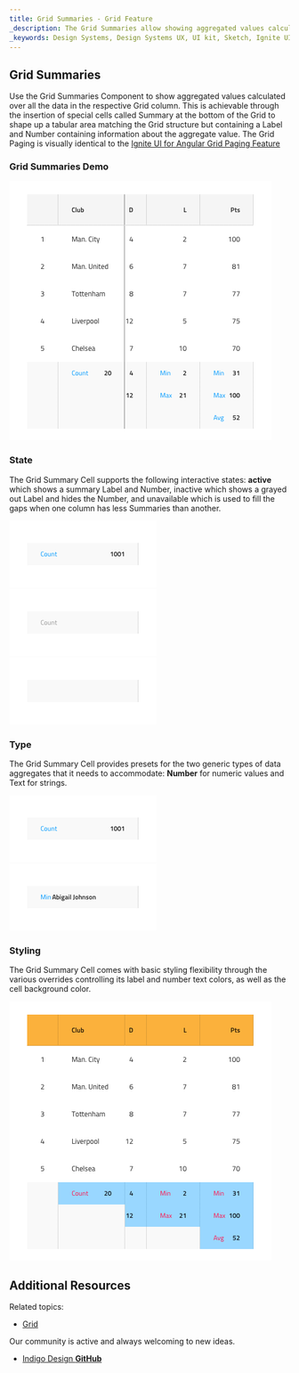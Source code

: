 ```yaml
---
title: Grid Summaries - Grid Feature
_description: The Grid Summaries allow showing aggregated values calculated over all the data in the respective Grid column. 
_keywords: Design Systems, Design Systems UX, UI kit, Sketch, Ignite UI for Angular, Sketch to Angular, Sketch to Angular, Angular, Angular Design System, Export code from Sketch, Design Kits for Angular, Sketch HTML, Sketch to HTML, Sketch UI kits
---
```


## Grid Summaries

Use the Grid Summaries Component to show aggregated values calculated over all the data in the respective Grid column. This is achievable through the insertion of special cells called Summary at the bottom of the Grid to shape up a tabular area matching the Grid structure but containing a Label and Number containing information about the aggregate value. The Grid Paging is visually identical to the [Ignite UI for Angular Grid Paging Feature](https://www.infragistics.com/products/ignite-ui-angular/angular/components/grid_paging.html)

### Grid Summaries Demo

![](../images/grid_summaries_demo.png)

### State

The Grid Summary Cell supports the following interactive states: **active** which shows a summary Label and Number, inactive which shows a grayed out Label and hides the Number, and unavailable
which is used to fill the gaps when one column has less Summaries than another.

![](../images/grid_cell_summary_active.png)
![](../images/grid_cell_summary_inactive.png)
![](../images/grid_cell_summary_unavailable.png)

### Type

The Grid Summary Cell provides presets for the two generic types of data aggregates that it needs to accommodate: **Number** for numeric values and Text for strings.

![](../images/grid_cell_summary_number.png)
![](../images/grid_cell_summary_text.png)

### Styling

The Grid Summary Cell comes with basic styling flexibility through the various overrides controlling its label and number text colors, as well as the cell background color.

![](../images/grid_summaries_styling.png)

## Additional Resources

Related topics:

- [Grid](grid.md)
  <div class="divider--half"></div>

Our community is active and always welcoming to new ideas.

- [Indigo Design **GitHub**](https://github.com/IgniteUI/design-system-docfx)
